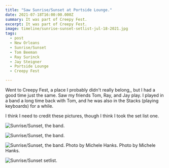 ```yaml
---
title: "Saw Sunrise/Sunset at Portside Lounge."
date: 2021-07-18T16:00:00.000Z
summary: It was part of Creepy Fest.
excerpt: It was part of Creepy Fest.
image: timeline/sunrise-sunset-setlist-jul-18-2021.jpg
tags:
  - post 
  - New Orleans
  - Sunrise/Sunset
  - Tom Beeman
  - Ray Surinck
  - Jay Steigner
  - Portside Lounge
  - Creepy Fest

---
```


Went to Creepy Fest, a place I probably didn't really belong,, but I had a good time just the same. Saw my friends Tom, Ray, and Jay play. I played in a band a long time back with Tom, and he was also in the Stacks (playing keyboards) for a while.

I think I need to credit these pictures, though I think I took the set list one.

![Sunrise/Sunset, the band.](/static/img/timeline/sunrise-sunset-1-jul-18-2021.jpg)

![Sunrise/Sunset, the band.](/static/img/timeline/sunrise-sunset-2-jul-18-2021.jpg)

![Sunrise/Sunset, the band. Photo by Michele Hanks.](/static/img/timeline/sunrise-sunset-by-michele-hanks-jul-18-2021.jpg)
Photo by Michele Hanks.

![Sunrise/Sunset setlist.](/static/img/timeline/sunrise-sunset-setlist-jul-18-2021.jpg)